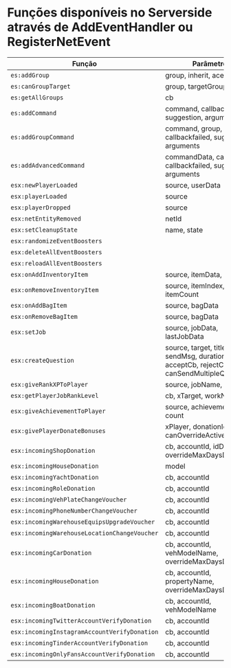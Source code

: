 # Funções disponíveis no Serverside através de **AddEventHandler** ou **RegisterNetEvent**

| Função     | Parâmetros                                     | NetEvent  | Descrição                                     |
|------------|------------------------------------------------|-----------|------------------------------------------------
| `es:addGroup`                 | group, inherit, aceGroup       | false |
| `es:canGroupTarget`           | group, targetGroup, cb         | false |
| `es:getAllGroups`             | cb                             | false |
| `es:addCommand`               | command, callback, suggestion, arguments                     | false |
| `es:addGroupCommand`          | command, group, callback, callbackfailed, suggestion, arguments       | false |
| `es:addAdvancedCommand`       | commandData, callback, callbackfailed, suggestion, arguments          | false |
| `esx:newPlayerLoaded`         | source, userData               | false |
| `esx:playerLoaded`            | source                         | false |
| `esx:playerDropped`           | source                         | false |
| `esx:netEntityRemoved`        | netId                          | false |
| `esx:setCleanupState`         | name, state                    | false |
| `esx:randomizeEventBoosters`  |                      | false |
| `esx:deleteAllEventBoosters`  |                      | false |
| `esx:reloadAllEventBoosters`  |                      | false |
| `esx:onAddInventoryItem`      | source, itemData, itemCount                        | false |
| `esx:onRemoveInventoryItem`   | source, itemIndex, itemData, itemCount             | false |
| `esx:onAddBagItem`            | source, bagData                                    | false |
| `esx:onRemoveBagItem`         | source, bagData                                    | false |
| `esx:setJob`                  | source, jobData, lastJobData                       | false |
| `esx:createQuestion`          | source, target, title, sendMsg, duration, acceptCb, rejectCb, failCb, canSendMultipleQuestions  | false |
| `esx:giveRankXPToPlayer`      | source, jobName, xpCount                        | false |
| `esx:getPlayerJobRankLevel`   | cb, xTarget, workName                           | false |
| `esx:giveAchievementToPlayer` | source, achievementName, count                  | false |
| `esx:givePlayerDonateBonuses` | xPlayer, donationId, days, canOverrideActiveDonations     | false |
| `esx:incomingShopDonation`    | cb, accountId, idDonates, overrideMaxDaysDuration         | false |
| `esx:incomingHouseDonation`   | model                 | false |
| `esx:incomingYachtDonation`   | cb, accountId         | false |
| `esx:incomingRoleDonation`    | cb, accountId         | false |
| `esx:incomingVehPlateChangeVoucher`   | cb, accountId         | false |
| `esx:incomingPhoneNumberChangeVoucher`   | cb, accountId         | false |
| `esx:incomingWarehouseEquipsUpgradeVoucher`   | cb, accountId         | false |
| `esx:incomingWarehouseLocationChangeVoucher`  | cb, accountId         | false |
| `esx:incomingCarDonation`     | cb, accountId, vehModelName, overrideMaxDaysDuration         | false |
| `esx:incomingHouseDonation`   | cb, accountId, propertyName, overrideMaxDaysDuration         | false |
| `esx:incomingBoatDonation`    | cb, accountId, vehModelName         | false |
| `esx:incomingTwitterAccountVerifyDonation`   | cb, accountId         | false |
| `esx:incomingInstagramAccountVerifyDonation` | cb, accountId         | false |
| `esx:incomingTinderAccountVerifyDonation`    | cb, accountId         | false |
| `esx:incomingOnlyFansAccountVerifyDonation`  | cb, accountId         | false |